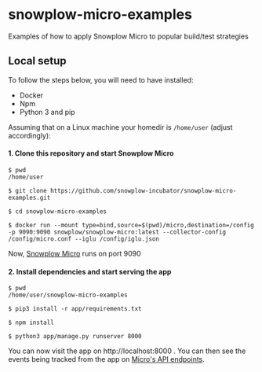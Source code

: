 # snowplow-micro-examples
Examples of how to apply Snowplow Micro to popular build/test strategies


## Local setup

To follow the steps below, you will need to have installed:

 - Docker
 - Npm
 - Python 3 and pip

Assuming that on a Linux machine your homedir is `/home/user` (adjust accordingly):

#### 1. Clone this repository and start Snowplow Micro

```
$ pwd
/home/user

$ git clone https://github.com/snowplow-incubator/snowplow-micro-examples.git

$ cd snowplow-micro-examples

$ docker run --mount type=bind,source=$(pwd)/micro,destination=/config -p 9090:9090 snowplow/snowplow-micro:latest --collector-config /config/micro.conf --iglu /config/iglu.json

```

Now, [Snowplow Micro](https://github.com/snowplow-incubator/snowplow-micro) runs on port 9090


#### 2. Install dependencies and start serving the app

```
$ pwd
/home/user/snowplow-micro-examples

$ pip3 install -r app/requirements.txt

$ npm install

$ python3 app/manage.py runserver 8000

```
You can now visit the app on http://localhost:8000 . You can then see the events being tracked from the app on [Micro's API endpoints](https://github.com/snowplow-incubator/snowplow-micro#3-rest-api).
